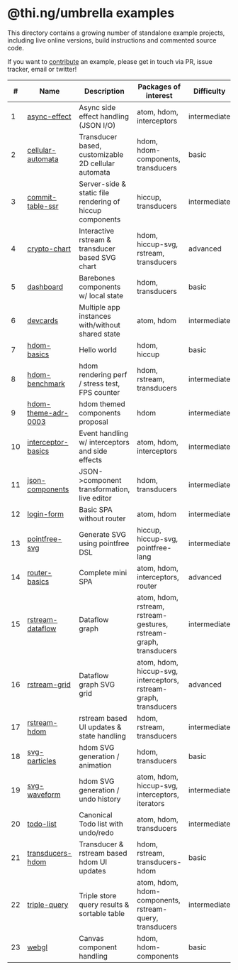 # @thi.ng/umbrella examples

This directory contains a growing number of standalone example projects, including live online versions, build instructions and commented source code.

If you want to [contribute](../CONTRIBUTING.md) an example, please get in touch via PR, issue tracker, email or twitter!

| #  | Name                                         | Description                                              | Packages of interest                                              | Difficulty   |
|----|----------------------------------------------|----------------------------------------------------------|-------------------------------------------------------------------|--------------|
| 1  | [async-effect](./async-effect)               | Async side effect handling (JSON I/O)                    | atom, hdom, interceptors                                          | intermediate |
| 2  | [cellular-automata](./cellular-automata)     | Transducer based, customizable 2D cellular automata      | hdom, hdom-components, transducers                                | basic        |
| 3  | [commit-table-ssr](./commit-table-ssr)       | Server-side & static file rendering of hiccup components | hiccup, transducers                                               | intermediate |
| 4  | [crypto-chart](./crypto-chart)               | Interactive rstream & transducer based SVG chart         | hdom, hiccup-svg, rstream, transducers                            | advanced     |
| 5  | [dashboard](./dashboard)                     | Barebones components w/ local state                      | hdom, transducers                                                 | basic        |
| 6  | [devcards](./devcards)                       | Multiple app instances with/without shared state         | atom, hdom                                                        | intermediate |
| 7  | [hdom-basics](./hdom-basics)                 | Hello world                                              | hdom, hiccup                                                      | basic        |
| 8  | [hdom-benchmark](./hdom-benchmark)           | hdom rendering perf / stress test, FPS counter           | hdom, rstream, transducers                                        | intermediate |
| 9  | [hdom-theme-adr-0003](./hdom-theme-adr-0003) | hdom themed components proposal                          | hdom                                                              | intermediate |
| 10 | [interceptor-basics](./interceptor-basics)   | Event handling w/ interceptors and side effects          | atom, hdom, interceptors                                          | intermediate |
| 11 | [json-components](./json-components)         | JSON->component transformation, live editor              | hdom, transducers                                                 | intermediate |
| 12 | [login-form](./login-form)                   | Basic SPA without router                                 | atom, hdom                                                        | intermediate |
| 13 | [pointfree-svg](./pointfree-svg)             | Generate SVG using pointfree DSL                         | hiccup, hiccup-svg, pointfree-lang                                | intermediate |
| 14 | [router-basics](./router-basics)             | Complete mini SPA                                        | atom, hdom, interceptors, router                                  | advanced     |
| 15 | [rstream-dataflow](./rstream-dataflow)       | Dataflow graph                                           | atom, hdom, rstream, rstream-gestures, rstream-graph, transducers | intermediate |
| 16 | [rstream-grid](./rstream-grid)               | Dataflow graph SVG grid                                  | atom, hdom, hiccup-svg, interceptors, rstream-graph, transducers  | advanced     |
| 17 | [rstream-hdom](./rstream-hdom)               | rstream based UI updates & state handling                | hdom, rstream, transducers                                        | intermediate |
| 18 | [svg-particles](./svg-particles)             | hdom SVG generation / animation                          | hdom, transducers                                                 | basic        |
| 19 | [svg-waveform](./svg-waveform)               | hdom SVG generation / undo history                       | atom, hdom, hiccup-svg, interceptors, iterators                   | intermediate |
| 20 | [todo-list](./todo-list)                     | Canonical Todo list with undo/redo                       | atom, hdom, transducers                                           | intermediate |
| 21 | [transducers-hdom](./transducers-hdom)       | Transducer & rstream based hdom UI updates               | hdom, rstream, transducers-hdom                                   | basic        |
| 22 | [triple-query](./triple-query)               | Triple store query results & sortable table              | atom, hdom, hdom-components, rstream-query, transducers           | intermediate |
| 23 | [webgl](./webgl)                             | Canvas component handling                                | hdom, hdom-components                                             | basic        |